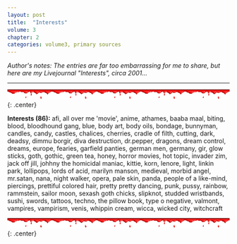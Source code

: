 ```yaml
---
layout: post
title:  "Interests"
volume: 3
chapter: 2
categories: volume3, primary sources
---
```


*Author's notes: The entries are far too embarrassing for me to share, but here are my Livejournal "Interests", circa 2001...*   
<hr/>

![blood bar](/assets/img/bloodbar.gif){: .center}

**Interests	(86):** afi, all over me 'movie', anime, athames, baaba maal, biting, blood, bloodhound gang, blue, body art, body oils, bondage, bunnyman, candles, candy, castles, chalices, cherries, cradle of filth, cutting, dark, deadsy, dimmu borgir, diva destruction, dr.pepper, dragons, dream control, dreams, europe, fearies, garfield panties, german men, germany, gir, glow sticks, goth, gothic, green tea, honey, horror movies, hot topic, invader zim, jack off jill, johhny the homicidal maniac, kittie, korn, lenore, light, linkin park, lollipops, lords of acid, marilyn manson, medieval, morbid angel, mr.satan, nana, night walker, opera, pale skin, panda, people of a like-mind, piercings, prettiful colored hair, pretty pretty dancing, punk, pussy, rainbow, rammstein, sailor moon, sexash goth chicks, slipknot, studded wristbands, sushi, swords, tattoos, techno, the pillow book, type o negative, valmont, vampires, vampirism, venis, whippin cream, wicca, wicked city, witchcraft

![blood bar](/assets/img/bloodbar.gif){: .center}
